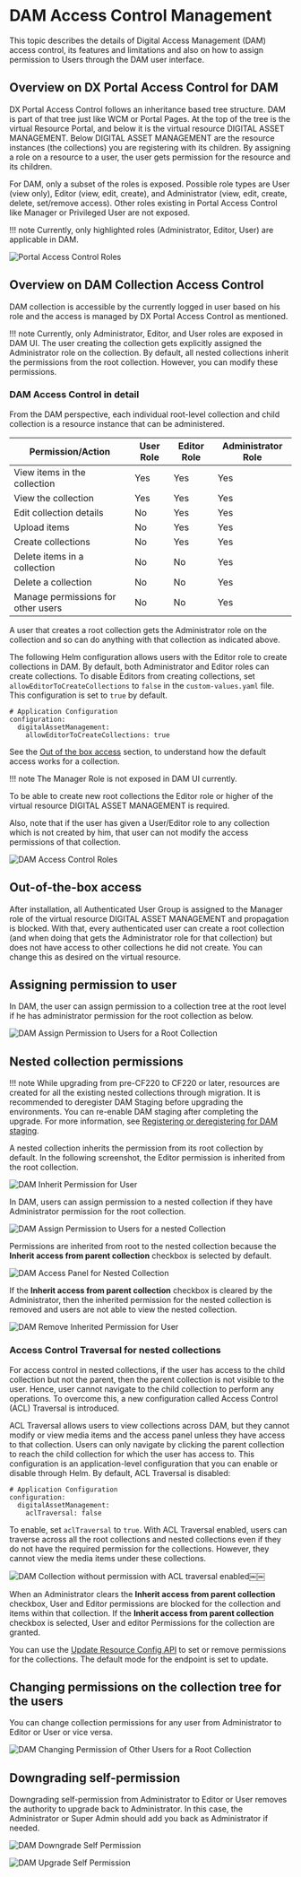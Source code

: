 # DAM Access Control Management

This topic describes the details of Digital Access Management (DAM) access control, its features and limitations and also on how to assign permission to Users through the DAM user interface.

## Overview on DX Portal Access Control for DAM

DX Portal Access Control follows an inheritance based tree structure. DAM is part of that tree just like WCM or Portal Pages. 
At the top of the tree is the virtual Resource Portal, and below it is the virtual resource DIGITAL ASSET MANAGEMENT. Below DIGITAL ASSET MANAGEMENT are the resource instances (the collections) you are registering with its children. By assigning a role on a resource to a user, the user gets permission for the resource and its children.

For DAM, only a subset of the roles is exposed. Possible role types are User (view only), Editor (view, edit, create), and Administrator (view, edit, create, delete, set/remove access). Other roles existing in Portal Access Control like Manager or Privileged User are not exposed.

!!! note
    Currently, only highlighted roles (Administrator, Editor, User) are applicable in DAM.

![Portal Access Control Roles](../../../../images/access_roles_portal.png)

## Overview on DAM Collection Access Control

DAM collection is accessible by the currently logged in user based on his role and the access is managed by DX Portal Access Control as mentioned. 

!!! note
    Currently, only Administrator, Editor, and User roles are exposed in DAM UI. The user creating the collection gets explicitly assigned the Administrator role on the collection. By default, all nested collections inherit the permissions from the root collection. However, you can modify these permissions.

### DAM Access Control in detail

From the DAM perspective, each individual root-level collection and child collection is a resource instance that can be administered.

| Permission/Action                          | User Role | Editor Role | Administrator Role |
|--------------------------------------------|-----------|-------------|--------------------|
| View items in the collection               | Yes       | Yes         | Yes                |
| View the collection                        | Yes       | Yes         | Yes                |
| Edit collection details                    | No        | Yes         | Yes                |
| Upload items                               | No        | Yes         | Yes                |
| Create collections                         | No        | Yes         | Yes                |
| Delete items in a collection               | No        | No          | Yes                |
| Delete a collection                        | No        | No          | Yes                |
| Manage permissions for other users         | No        | No          | Yes                |

A user that creates a root collection gets the Administrator role on the collection and so can do anything with that collection as indicated above.

The following Helm configuration allows users with the Editor role to create collections in DAM. By default, both Administrator and Editor roles can create collections. To disable Editors from creating collections, set `allowEditorToCreateCollections` to `false` in the `custom-values.yaml` file. This configuration is set to `true` by default.

```
# Application Configuration
configuration:
  digitalAssetManagement:
    allowEditorToCreateCollections: true
```

See the [Out of the box access](./dam_access_control.md#out-of-the-box-access) section, to understand how the default access works for a collection.

!!! note
    The Manager Role is not exposed in DAM UI currently.

To be able to create new root collections the Editor role or higher of the virtual resource DIGITAL ASSET MANAGEMENT is required.

Also, note that if the user has given a User/Editor role to any collection which is not created by him, that user can not modify the access permissions of that collection.

![DAM Access Control Roles](../../../../images/access_roles_dam.png)

## Out-of-the-box access

After installation, all Authenticated User Group is assigned to the Manager role of the virtual resource DIGITAL ASSET MANAGEMENT and propagation is blocked. With that, every authenticated user can create a root collection (and when doing that gets the Administrator role for that collection) but does not have access to other collections he did not create. You can change this as desired on the virtual resource.

## Assigning permission to user

In DAM, the user can assign permission to a collection tree at the root level if he has administrator permission for the root collection as below.

![DAM Assign Permission to Users for a Root Collection](../../../../images/access_assign_to_user.png)

## Nested collection permissions

!!! note
    While upgrading from pre-CF220 to CF220 or later, resources are created for all the existing nested collections through migration. It is recommended to deregister DAM Staging before upgrading the environments. You can re-enable DAM staging after completing the upgrade. For more information, see [Registering or deregistering for DAM staging](../../../digital_assets/configuration/staging_dam/dam_subscription_staging.md#registering-or-deregistering-for-dam-staging).

A nested collection inherits the permission from its root collection by default. In the following screenshot, the Editor permission is inherited from the root collection.

![DAM Inherit Permission for User](../../../../images/dam_inherited_permission_for_user.png)

In DAM, users can assign permission to a nested collection if they have Administrator permission for the root collection.

![DAM Assign Permission to Users for a nested Collection](../../../../images/dam_assign_permission_for_nested_collection.png)

Permissions are inherited from root to the nested collection because the **Inherit access from parent collection** checkbox is selected by default.

![DAM Access Panel for Nested Collection](../../../../images/dam_access_panel_for_nested_collection.png)

If the **Inherit access from parent collection** checkbox is cleared by the Administrator, then the inherited permission for the nested collection is removed and users are not able to view the nested collection.

![DAM Remove Inherited Permission for User](../../../../images/dam_uncheck_inherit_checkbox.png)

### Access Control Traversal for nested collections

For access control in nested collections, if the user has access to the child collection but not the parent, then the parent collection is not visible to the user. Hence, user cannot navigate to the child collection to perform any operations. To overcome this, a new configuration called Access Control (ACL) Traversal is introduced.

ACL Traversal allows users to view collections across DAM, but they cannot modify or view media items and the access panel unless they have access to that collection. Users can only navigate by clicking the parent collection to reach the child collection for which the user has access to. This configuration is an application-level configuration that you can enable or disable through Helm. By default, ACL Traversal is disabled:

```
# Application Configuration
configuration:
  digitalAssetManagement:
    aclTraversal: false
```

To enable, set `aclTraversal` to `true`. With ACL Traversal enabled, users can traverse across all the root collections and nested collections even if they do not have the required permission for the collections. However, they cannot view the media items under these collections.

![DAM Collection without permission with ACL traversal enabled￼￼](../../../../images/dam_nested_collection_visible_acl_traversal_enabled.png)

When an Administrator clears the **Inherit access from parent collection** checkbox, User and Editor permissions are blocked for the collection and items within that collection. If the **Inherit access from parent collection** checkbox is selected, User and editor Permissions for the collection are granted.

You can use the [Update Resource Config API](https://opensource.hcltechsw.com/experience-api-documentation/ring-api/#operation/accessUpdateResourceConfig) to set or remove permissions for the collections. The default mode for the endpoint is set to update.

## Changing permissions on the collection tree for the users

You can change collection permissions for any user from Administrator to Editor or User or vice versa.

![DAM Changing Permission of Other Users for a Root Collection](../../../../images/access_change_for_other_user.png)

## Downgrading self-permission

Downgrading self-permission from Administrator to Editor or User removes the authority to upgrade back to Administrator. In this case, the Administrator or Super Admin should add you back as Administrator if needed.

![DAM Downgrade Self Permission](../../../../images/access_downgrade_self.png)

![DAM Upgrade Self Permission](../../../../images/access_upgrade_self_role_back_to_admin_disabled.png)
